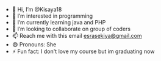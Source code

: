 - 👋 Hi, I’m @Kisaya18
- 👀 I’m interested in programming
- 🌱 I’m currently learning java and PHP
- 💞️ I’m looking to collaborate on group of coders
- 📫 Reach me with this email esrasekiya@gmail.com
- 😄 Pronouns: She
- ⚡ Fun fact: I don't love my course but im graduating now

<!---
Kisaya18/Kisaya18 is a ✨ special ✨ repository because its `README.md` (this file) appears on your GitHub profile.
You can click the Preview link to take a look at your changes.
--->

